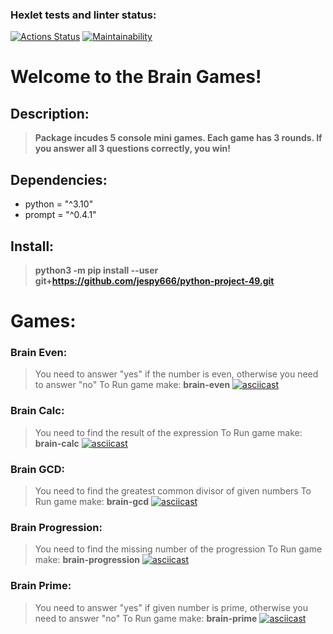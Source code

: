 ### Hexlet tests and linter status:
[![Actions Status](https://github.com/jespy666/python-project-49/workflows/hexlet-check/badge.svg)](https://github.com/jespy666/python-project-49/actions)
[![Maintainability](https://api.codeclimate.com/v1/badges/dacd2d1aee6ed66ab21e/maintainability)](https://codeclimate.com/github/jespy666/python-project-49/maintainability)

# Welcome to the Brain Games!

## Description:
> **Package incudes 5 console mini games. Each game has 3 rounds. If you answer all 3 questions correctly, you win!**

## Dependencies:
* python = "^3.10"
* prompt = "^0.4.1"

## Install:
> **python3 -m pip install --user git+https://github.com/jespy666/python-project-49.git**

# Games:

### Brain Even:
> You need to answer "yes" if the number is even, otherwise you need to answer "no"
> To Run game make:  **brain-even**
[![asciicast](https://asciinema.org/a/559421.svg)](https://asciinema.org/a/559421)

### Brain Calc:
> You need to find the result of the expression
> To Run game make:  **brain-calc**
[![asciicast](https://asciinema.org/a/559499.svg)](https://asciinema.org/a/559499)

### Brain GCD:
> You need to find the greatest common divisor of given numbers
> To Run game make:  **brain-gcd**
[![asciicast](https://asciinema.org/a/559669.svg)](https://asciinema.org/a/559669)

### Brain Progression:
> You need to find the missing number of the progression
> To Run game make:  **brain-progression**
[![asciicast](https://asciinema.org/a/559693.svg)](https://asciinema.org/a/559693)

### Brain Prime:
> You need to answer "yes" if given number is prime, otherwise you need to answer "no"
> To Run game make:  **brain-prime**
[![asciicast](https://asciinema.org/a/559709.svg)](https://asciinema.org/a/559709)

